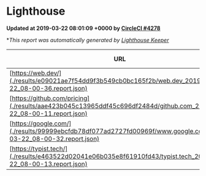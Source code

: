 
# Lighthouse

**Updated at 2019-03-22 08:01:09 +0000 by [CircleCI #4278](https://circleci.com/gh/ItinerisLtd/lighthouse-keeper-example/4278)**

**This report was automatically generated by [Lighthouse Keeper](https://github.com/itinerisltd/lighthouse-keeper)*

| URL | Performance | Accessibility | Best Practices | SEO | PWA | Updated At |
| --- | --- | --- | --- | --- | --- | --- |
| [https://web.dev/](./results/e09021ae7f54dd9f3b549cb0bc165f2b/web.dev_2019-03-22_08-00-36.report.json) | 0.96 | 0.93 | 1 | 0.96 | 1 | 2019-03-22T08:00:36.789Z |
| [https://github.com/pricing](./results/aae423b045c13965ddf45c696df2484d/github.com_2019-03-22_08-00-11.report.json) | 0.87 | 0.89 | 0.93 | 0.9 | 0.58 | 2019-03-22T08:00:11.680Z |
| [https://google.com/](./results/99999ebcfdb78df077ad2727fd00969f/www.google.com_2019-03-22_08-00-32.report.json) | 0.92 | 0.71 | 0.93 | 0.82 | 0.58 | 2019-03-22T08:00:32.398Z |
| [https://typist.tech/](./results/e463522d02041e06b035e8f61910fd43/typist.tech_2019-03-22_08-00-13.report.json) | 1 |  |  |  |  | 2019-03-22T08:00:13.741Z |
